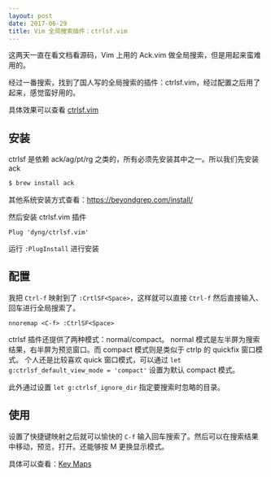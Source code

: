 ```yaml
---
layout: post
date: 2017-06-29
title: Vim 全局搜索插件：ctrlsf.vim
---
```


这两天一直在看文档看源码，Vim 上用的 Ack.vim 做全局搜索，但是用起来蛮难用的。

经过一番搜索，找到了国人写的全局搜索的插件：ctrlsf.vim，经过配置之后用了起来，感觉蛮好用的。

具体效果可以查看 [ctrlsf.vim](https://github.com/dyng/ctrlsf.vim)

<!--more-->

## 安装

ctrlsf 是依赖 ack/ag/pt/rg 之类的，所有必须先安装其中之一。所以我们先安装 ack

```bash
$ brew install ack
```

其他系统安装方式查看：https://beyondgrep.com/install/

然后安装 ctrlsf.vim 插件

```vim
Plug 'dyng/ctrlsf.vim'
```

运行 `:PlugInstall` 进行安装

## 配置

我把 `Ctrl-f` 映射到了 `:CrtlSF<Space>`，这样就可以直接 `Ctrl-f` 然后直接输入、回车进行全局搜索了。

```vim
nnoremap <C-f> :CtrlSF<Space>
```

ctrlsf 插件还提供了两种模式：normal/compact。
normal 模式是左半屏为搜索结果，右半屏为预览窗口。而 compact 模式则是类似于 ctrlp 的 quickfix 窗口模式。
个人还是比较喜欢 quick 窗口模式，可以通过 `let g:ctrlsf_default_view_mode = 'compact'` 设置为默认 compact 模式。

此外通过设置 `let g:ctrlsf_ignore_dir` 指定要搜索时忽略的目录。

## 使用

设置了快捷键映射之后就可以愉快的 `C-f` 输入回车搜索了。然后可以在搜索结果中移动，预览，打开。还能够按 M 更换显示模式。

具体可以查看：[Key Maps](https://github.com/dyng/ctrlsf.vim#key-maps)
